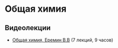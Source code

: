 # Общая химия

## Видеолекции

* [Общая химия, Еремин В.В](https://teach-in.ru/course/Genchem) (7 лекций, 9 часов)

